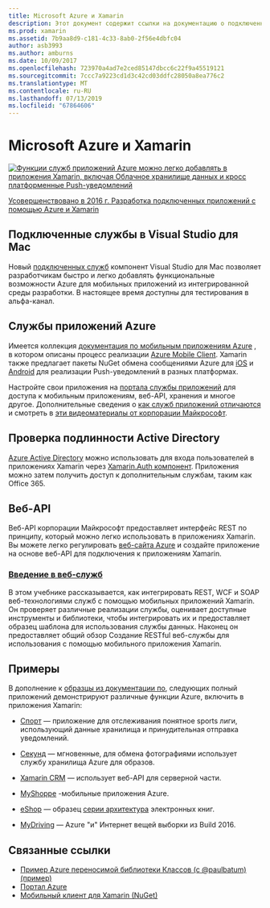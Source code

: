 ```yaml
---
title: Microsoft Azure и Xamarin
description: Этот документ содержит ссылки на документацию о подключенных служб в Visual Studio для Mac, мобильных приложений Azure, проверка подлинности Active Directory и веб-API.
ms.prod: xamarin
ms.assetid: 7b9aa8d9-c181-4c33-8ab0-2f56e4dbfc04
author: asb3993
ms.author: amburns
ms.date: 10/09/2017
ms.openlocfilehash: 723970a4ad7e2ced85147dbcc6c22f9a45519121
ms.sourcegitcommit: 7ccc7a9223cd1d3c42cd03ddfc28050a8ea776c2
ms.translationtype: MT
ms.contentlocale: ru-RU
ms.lasthandoff: 07/13/2019
ms.locfileid: "67864606"
---
```

# <a name="microsoft-azure-and-xamarin"></a>Microsoft Azure и Xamarin

[![](images/evolve-mikej-azure-sml.png "Функции служб приложений Azure можно легко добавлять в приложения Xamarin, включая Облачное хранилище данных и кросс платформенные Push-уведомлений")](https://evolve.xamarin.com/session/56ec886fde91c6253c277bc6)

[Усовершенствовано в 2016 г. Разработка подключенных приложений с помощью Azure и Xamarin](https://evolve.xamarin.com/session/56ec886fde91c6253c277bc6)

## <a name="connected-services-in-visual-studio-for-mac"></a>Подключенные службы в Visual Studio для Mac

Новый [подключенных служб](connected-services.md) компонент Visual Studio для Mac позволяет разработчикам быстро и легко добавлять функциональные возможности Azure для мобильных приложений из интегрированной среды разработки. В настоящее время доступны для тестирования в альфа-канал.

## <a name="azure-app-services"></a>Службы приложений Azure

Имеется коллекция [документация по мобильным приложениям Azure](~/cross-platform/data-cloud/mobile-apps.md) , в котором описаны процесс реализации [Azure Mobile Client](https://www.nuget.org/packages/Microsoft.Azure.Mobile.Client/).
Xamarin также предлагает пакеты NuGet обмена сообщениями Azure для [iOS](https://www.nuget.org/packages/Xamarin.Azure.NotificationHubs.iOS/) и [Android](https://www.nuget.org/packages/Xamarin.Azure.NotificationHubs.Android/) для реализации Push-уведомлений в разных платформах.

Настройте свои приложения на [портала службы приложений](https://portal.azure.com/) для доступа к мобильным приложениям, веб-API, хранения и многое другое. Дополнительные сведения о [как служб приложений отличаются](https://azure.microsoft.com/updates/whats-new-with-azure-app-service/) и смотреть в [эти видеоматериалы от корпорации Майкрософт](https://azure.microsoft.com/campaigns/azure-march-announcement/).

## <a name="active-directory-authentication"></a>Проверка подлинности Active Directory

[Azure Active Directory](~/cross-platform/data-cloud/active-directory/index.md) можно использовать для входа пользователей в приложениях Xamarin через [Xamarin.Auth компонент](https://www.nuget.org/packages/Xamarin.Auth/).
Приложения можно затем получить доступ к дополнительным службам, таким как Office 365.

## <a name="webapi"></a>Веб-API

Веб-API корпорации Майкрософт предоставляет интерфейс REST по принципу, который можно легко использовать в приложениях Xamarin.
Вы можете легко регулировать [веб-сайта Azure](https://trywebsites.azurewebsites.net/) и создайте приложение на основе веб-API для подключения к приложениям Xamarin.


### <a name="introduction-to-web-servicescross-platformdata-cloudweb-servicesindexmd"></a>[Введение в веб-служб](~/cross-platform/data-cloud/web-services/index.md)

В этом учебнике рассказывается, как интегрировать REST, WCF и SOAP веб-технологиями служб с помощью мобильных приложений Xamarin. Он проверяет различные реализации службы, оценивает доступные инструменты и библиотеки, чтобы интегрировать их и предоставляет образец шаблона для использования службы данных. Наконец он предоставляет общий обзор Создание RESTful веб-службы для использования с помощью мобильного приложения Xamarin.

## <a name="samples"></a>Примеры

В дополнение к [образцы из документации по](https://github.com/xamarin/mobile-samples/tree/master/Azure), следующих полный приложений демонстрируют различные функции Azure, включить в приложения Xamarin:

- [Спорт](https://github.com/xamarin/Sport) — приложение для отслеживания понятное sports лиги, использующий данные хранилища и принудительная отправка уведомлений.
- [Секунд](https://github.com/pierceboggan/Moments) — мгновенные, для обмена фотографиями использует службу хранилища Azure для образов.
- [Xamarin CRM](https://github.com/xamarin/app-crm) — использует веб-API для серверной части.
- [MyShoppe](https://github.com/jamesmontemagno/MyShoppe) -мобильные приложения Azure.

- [eShop](https://github.com/dotnet-architecture/eShopOnContainers) — образец [серии архитектура](https://www.microsoft.com/net/learn/architecture) электронных книг.
- [MyDriving](https://azure.microsoft.com/campaigns/mydriving/) — Azure "и" Интернет вещей выборки из Build 2016.


## <a name="related-links"></a>Связанные ссылки

- [Пример Azure переносимой библиотеки Классов (с @paulbatum) (пример)](https://github.com/paulbatum/mobile-services-xamarin-pcl)
- [Портал Azure](https://azure.microsoft.com/)
- [Мобильный клиент для Xamarin (NuGet)](https://www.nuget.org/packages/Microsoft.Azure.Mobile.Client/)
